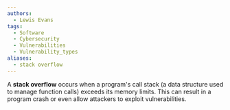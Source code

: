 ```yaml
---
authors:
  - Lewis Evans
tags:
  - Software
  - Cybersecurity
  - Vulnerabilities
  - Vulnerability_types
aliases:
  - stack overflow
---
```

A **stack overflow** occurs when a program's call stack (a data structure used to manage function calls) exceeds its memory limits. This can result in a program crash or even allow attackers to exploit vulnerabilities.